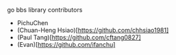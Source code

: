 go bbs library contributors

* PichuChen
* (Chuan-Heng Hsiao)[https://github.com/chhsiao1981]
* (Paul Tang)[https://github.com/cftang0827]
* (Evan)[https://github.com/ifanchu]
